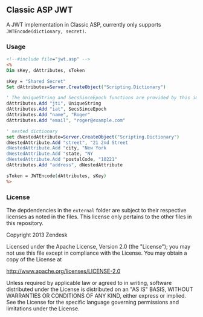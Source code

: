 ## Classic ASP JWT

A JWT implementation in Classic ASP, currently only supports `JWTEncode(dictionary, secret)`.

### Usage

```asp
<!--#include file="jwt.asp" -->
<%
Dim sKey, dAttributes, sToken

sKey = "Shared Secret"
Set dAttributes=Server.CreateObject("Scripting.Dictionary")

' The UniqueString and SecsSinceEpoch functions are provided by this implementation
dAttributes.Add "jti", UniqueString
dAttributes.Add "iat", SecsSinceEpoch
dAttributes.Add "name", "Roger"
dAttributes.Add "email", "roger@example.com"

' nested dictionary
set dNestedAttribute=Server.CreateObject("Scripting.Dictionary")
dNestedAttribute.Add "street", "21 2nd Street
dNestedAttribute.Add "city, "New York
dNestedAttribute.Add "state, "NY
dNestedAttribute.Add "postalCode, "10221"
dAttributes.Add "address", dNestedAttribute

sToken = JWTEncode(dAttributes, sKey)
%>
```

### License

The depdendencies in the `external` folder are subject to their respective licenses as noted in the files. This license only pertains to the other files in this repository.

Copyright 2013 Zendesk

Licensed under the Apache License, Version 2.0 (the "License"); you may not use this file except in compliance with the License.
You may obtain a copy of the License at

http://www.apache.org/licenses/LICENSE-2.0

Unless required by applicable law or agreed to in writing, software distributed under the License is distributed on an "AS IS" BASIS, WITHOUT WARRANTIES OR CONDITIONS OF ANY KIND, either express or implied. See the License for the specific language governing permissions and limitations under the License.
